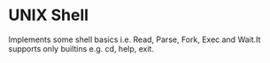 # UNIX Shell
Implements some shell basics i.e. Read, Parse, Fork, Exec and Wait.It supports only builtins e.g. cd, help, exit.
